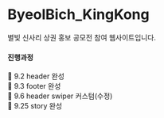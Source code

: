 # ByeolBich_KingKong
별빛 신사리 상권 홍보 공모전 참여 웹사이트입니다.

#### 진행과정
🌱 9.2 header 완성</br>
🌱 9.3 footer 완성</br>
🌱 9.6 header swiper 커스텀(수정)</br>
🌱 9.25 story 완성</br>

